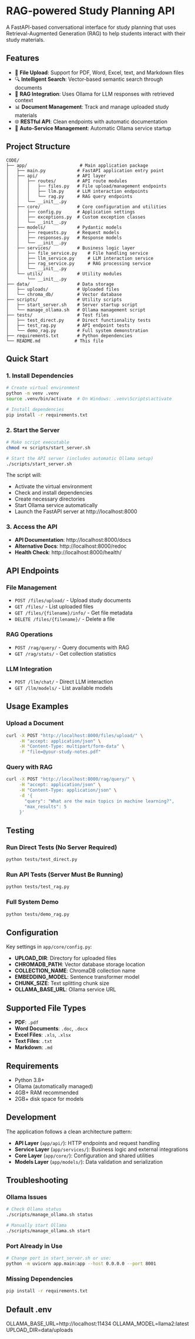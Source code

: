 # RAG-powered Study Planning API

A FastAPI-based conversational interface for study planning that uses Retrieval-Augmented Generation (RAG) to help students interact with their study materials.

## Features

- 📁 **File Upload**: Support for PDF, Word, Excel, text, and Markdown files
- 🔍 **Intelligent Search**: Vector-based semantic search through documents
- 🤖 **RAG Integration**: Uses Ollama for LLM responses with retrieved context
- 📊 **Document Management**: Track and manage uploaded study materials
- 🌐 **RESTful API**: Clean endpoints with automatic documentation
- 🔄 **Auto-Service Management**: Automatic Ollama service startup

## Project Structure

```
CODE/
├── app/                    # Main application package
│   ├── main.py            # FastAPI application entry point
│   ├── api/               # API layer
│   │   ├── routes/        # API route modules
│   │   │   ├── files.py   # File upload/management endpoints
│   │   │   ├── llm.py     # LLM interaction endpoints
│   │   │   └── rag.py     # RAG query endpoints
│   │   └── __init__.py
│   ├── core/              # Core configuration and utilities
│   │   ├── config.py      # Application settings
│   │   ├── exceptions.py  # Custom exception classes
│   │   └── __init__.py
│   ├── models/            # Pydantic models
│   │   ├── requests.py    # Request models
│   │   ├── responses.py   # Response models
│   │   └── __init__.py
│   ├── services/          # Business logic layer
│   │   ├── file_service.py    # File handling service
│   │   ├── llm_service.py     # LLM interaction service
│   │   ├── rag_service.py     # RAG processing service
│   │   └── __init__.py
│   └── utils/             # Utility modules
│       └── __init__.py
├── data/                  # Data storage
│   ├── uploads/           # Uploaded files
│   └── chroma_db/         # Vector database
├── scripts/               # Utility scripts
│   ├── start_server.sh    # Server startup script
│   └── manage_ollama.sh   # Ollama management script
├── tests/                 # Test files
│   ├── test_direct.py     # Direct functionality tests
│   ├── test_rag.py        # API endpoint tests
│   └── demo_rag.py        # Full system demonstration
├── requirements.txt       # Python dependencies
└── README.md             # This file
```

## Quick Start

### 1. Install Dependencies

```bash
# Create virtual environment
python -m venv .venv
source .venv/bin/activate  # On Windows: .venv\Scripts\activate

# Install dependencies
pip install -r requirements.txt
```

### 2. Start the Server

```bash
# Make script executable
chmod +x scripts/start_server.sh

# Start the API server (includes automatic Ollama setup)
./scripts/start_server.sh
```

The script will:
- Activate the virtual environment
- Check and install dependencies
- Create necessary directories
- Start Ollama service automatically
- Launch the FastAPI server at http://localhost:8000

### 3. Access the API

- **API Documentation**: http://localhost:8000/docs
- **Alternative Docs**: http://localhost:8000/redoc
- **Health Check**: http://localhost:8000/health/

## API Endpoints

### File Management
- `POST /files/upload/` - Upload study documents
- `GET /files/` - List uploaded files
- `GET /files/{filename}/info/` - Get file metadata
- `DELETE /files/{filename}/` - Delete a file

### RAG Operations
- `POST /rag/query/` - Query documents with RAG
- `GET /rag/stats/` - Get collection statistics

### LLM Integration
- `POST /llm/chat/` - Direct LLM interaction
- `GET /llm/models/` - List available models

## Usage Examples

### Upload a Document
```bash
curl -X POST "http://localhost:8000/files/upload/" \
     -H "accept: application/json" \
     -H "Content-Type: multipart/form-data" \
     -F "file=@your-study-notes.pdf"
```

### Query with RAG
```bash
curl -X POST "http://localhost:8000/rag/query/" \
     -H "accept: application/json" \
     -H "Content-Type: application/json" \
     -d '{
       "query": "What are the main topics in machine learning?",
       "max_results": 5
     }'
```

## Testing

### Run Direct Tests (No Server Required)
```bash
python tests/test_direct.py
```

### Run API Tests (Server Must Be Running)
```bash
python tests/test_rag.py
```

### Full System Demo
```bash
python tests/demo_rag.py
```

## Configuration

Key settings in `app/core/config.py`:

- **UPLOAD_DIR**: Directory for uploaded files
- **CHROMADB_PATH**: Vector database storage location
- **COLLECTION_NAME**: ChromaDB collection name
- **EMBEDDING_MODEL**: Sentence transformer model
- **CHUNK_SIZE**: Text splitting chunk size
- **OLLAMA_BASE_URL**: Ollama service URL

## Supported File Types

- **PDF**: `.pdf`
- **Word Documents**: `.doc`, `.docx`
- **Excel Files**: `.xls`, `.xlsx`
- **Text Files**: `.txt`
- **Markdown**: `.md`

## Requirements

- Python 3.8+
- Ollama (automatically managed)
- 4GB+ RAM recommended
- 2GB+ disk space for models

## Development

The application follows a clean architecture pattern:

- **API Layer** (`app/api/`): HTTP endpoints and request handling
- **Service Layer** (`app/services/`): Business logic and external integrations
- **Core Layer** (`app/core/`): Configuration and shared utilities
- **Models Layer** (`app/models/`): Data validation and serialization

## Troubleshooting

### Ollama Issues
```bash
# Check Ollama status
./scripts/manage_ollama.sh status

# Manually start Ollama
./scripts/manage_ollama.sh start
```

### Port Already in Use
```bash
# Change port in start_server.sh or use:
python -m uvicorn app.main:app --host 0.0.0.0 --port 8001
```

### Missing Dependencies
```bash
pip install -r requirements.txt
```

## Default .env
OLLAMA_BASE_URL=http://localhost:11434
OLLAMA_MODEL=llama2:latest
UPLOAD_DIR=data/uploads
